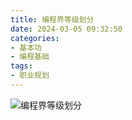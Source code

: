 ```yaml
---
title: 编程界等级划分
date: 2024-03-05 09:32:50
categories: 
- 基本功
- 编程基础
tags:
- 职业规划
---
```


![编程界等级划分](/pic/基本功/编程基础/编程界等级划分/编程届修炼等级.drawio.png)